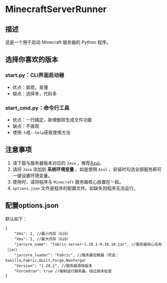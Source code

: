 # MinecraftServerRunner

## 描述
这是一个用于启动 Minecraft 服务器的 Python 程序。
## 选择你喜欢的版本
### start.py：CLI界面启动器
- 优点：直观，易懂
- 缺点：选择多，代码多
### start_cmd.py：命令行工具
- 优点：一行搞定，新增删除生成文件功能
- 缺点：不直观
- 使用`-h`或`--help`获取使用方法
## 注意事项
1. 请下载与服务器版本对应的 `Java` ，推荐[Azul](https://www.azul.com/downloads/)。
2. 请将 `Java` 添加到 **系统环境变量** 。如是使用 `Azul` ，安装时勾选全部服务即可一键设置环境变量。
3. 使用时，请将程序与 `Minecraft` 服务器核心放置在一起。
4. `options.json` 文件是程序的配置文件。如缺失则程序无法运行。

## 配置options.json
默认如下： 

```json5
{
    "Xms": 1, //最小内存（Gib）
    "Xmx": 1, //最大内存（Gib）
    "jarcore_name": "fabric-server-1.20.1-0.16.10.jar", //服务器核心名称（jar）
    "jarcore_loader": "Fabric", //服务器加载器（可选：Vanilla,Fabric,Quilt,Forge,Neoforge）
    "Version": "1.20.1", //服务器游戏版本
    "Forcedrun": true //强制运行服务器，绕过版本检查
}
```
